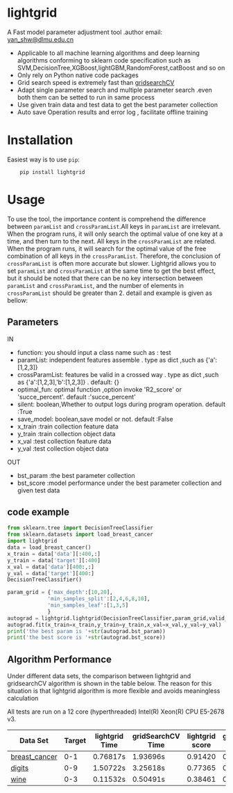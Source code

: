 # lightgrid


A Fast model parameter adjustment tool 
.author email: yan_shw@dlmu.edu.cn 

- Applicable to all machine learning algorithms and deep learning algorithms conforming to sklearn code specification such as SVM,DecisionTree,XGBoost,lightGBM,RandomForest,catBoost and so on
- Only rely on Python native code packages
- Grid search speed is extremely fast than [gridsearchCV](https://scikit-learn.org/0.16/modules/generated/sklearn.grid_search.GridSearchCV.html)
- Adapt single parameter search and multiple parameter search .even both them can be setted to run in same process
- Use given train data and test data to get the best parameter collection
- Auto save Operation results and error log , facilitate offline training

# Installation

Easiest way is to use `pip`:
```
	pip install lightgrid
```

# Usage
To use the tool, the importance content is  comprehend the difference between  `paramList` and `crossParamList`.All keys in `paramList` are irrelevant. When the program runs, it will only search the optimal value of one key at a time, and then turn to the next. All keys in the `crossParamList` are related. When the program runs, it will search for the optimal value of the free combination of all keys in the `crossParamList`. Therefore, the conclusion of `crossParamList` is often more accurate but slower. Lightgrid allows you to set `paramList` and `crossParamList` at the same time to get the best effect, but it should be noted that there can be no key intersection between `paramList` and `crossParamList`, and the number of elements in `crossParamList` should be greater than 2. detail and example is given as bellow: <br /> 

## Parameters

IN
- function: you should input a class name such as : test
- paramList: independent features assemble . type as dict ,such as {'a':[1,2,3]}
- crossParamList: features be valid in a crossed way  . type as dict ,such as {'a':[1,2,3],'b':[1,2,3]} . default: {}
- optimal_fun: optimal function ,option invoke 'R2_score' or 'succe_percent'. default :'succe_percent'
- silent: boolean,Whether to output logs during program operation. default :True
- save_model: boolean,save model or not. default :False
- x_train :train collection feature data
- y_train :train collection object data
- x_val :test collection feature data
- y_val :test collection object data

OUT
- bst_param :the best parameter collection
- bst_score :model performance under the best parameter collection and given test data

## code example
```python
from sklearn.tree import DecisionTreeClassifier  
from sklearn.datasets import load_breast_cancer
import lightgrid
data = load_breast_cancer()
x_train = data['data'][:400,:]
y_train = data['target'][:400]
x_val = data['data'][400:,:]
y_val = data['target'][400:]
DecisionTreeClassifier()

param_grid = {'max_depth':[10,20],
             'min_samples_split':[2,4,6,8,10],
             'min_samples_leaf':[1,3,5]
             }
autograd = lightgrid.lightgrid(DecisionTreeClassifier,param_grid,valid_times=1,save_model=False)
autograd.fit(x_train=x_train,y_train=y_train,x_val=x_val,y_val=y_val)
print('the best param is '+str(autograd.bst_param))
print('the best score is '+str(autograd.bst_score))
```

## Algorithm Performance  

Under different data sets, the comparison between lightgrid and gridsearchCV algorithm is shown in the table below. The reason for this situation is that lightgrid algorithm is more flexible and avoids meaningless calculation

All tests are run on a 12 core (hyperthreaded) Intel(R) Xeon(R) CPU E5-2678 v3.

|Data Set | Target | lightgrid Time| gridSearchCV Time |lightgrid score|gridSearchCV score|
| ------- | ------ | -----------| ---- | ---- | ---- | 
|[breast_cancer](https://scikit-learn.org/stable/modules/generated/sklearn.datasets.load_breast_cancer.html) |0-1|0.76817s  | 1.93696s | 0.91420| 0.89940 |
|[digits](https://scikit-learn.org/stable/modules/generated/sklearn.datasets.load_digits.html#sklearn.datasets.load_digits)|0-9| 1.50722s  | 3.25618s   | 0.77365 | 0.7728 |
|[wine](https://scikit-learn.org/stable/modules/generated/sklearn.datasets.load_wine.html#sklearn.datasets.load_wine)|0-3| 0.11532s  | 0.50491s   | 0.38461 | 0.30769 |